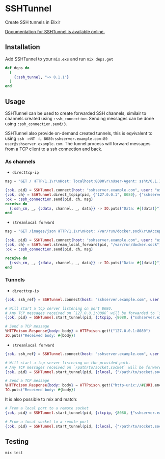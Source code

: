 # SSHTunnel

Create SSH tunnels in Elixir

[Documentation for SSHTunnel is available online.](https://hexdocs.pm/ssh_tunnel)

## Installation

Add SSHTunnel to your `mix.exs` and run `mix deps.get`

```elixir
def deps do
  [
    {:ssh_tunnel, "~> 0.1.1"}
  ]
end
```

## Usage

SSHTunnel can be used to create forwarded SSH channels, similair to channels created using `:ssh_connection`.
Sending messages can be done using `:ssh_connection.send/3`.

SSHTunnel also provide on-demand created tunnels, this is eqvivalent to using `ssh -nNT -L 8080:sshserver.example.com:80 user@sshserver.example.com`.
The tunnel process will forward messages from a TCP client to a ssh connection and back.

### As channels

* `directtcp-ip`

```elixir
msg = "GET / HTTP/1.1\r\nHost: localhost:8080\r\nUser-Agent: ssht/0.1.1\r\nAccept: */*\r\n\r\n"

{:ok, pid} = SSHTunnel.connect(host: "sshserver.example.com", user: "user", password: "password")
{:ok, ch} = SSHTunnel.direct_tcpip(pid, {"127.0.0.1", 8080}, {"sshserver.example.com", 80})
:ok = :ssh_connection.send(pid, ch, msg)
receive do
  {:ssh_cm, _, {:data, channel, _, data}} -> IO.puts("Data: #{(data)}")
end
```

* `streamlocal forward`

```elixir
msg = "GET /images/json HTTP/1.1\r\nHost: /var/run/docker.sock\r\nAccept: */*\r\n\r\n"

{:ok, pid} = SSHTunnel.connect(host: "sshserver.example.com", user: "user", password: "password")
{:ok, ch} = SSHTunnel.stream_local_forward(pid, "/var/run/docker.sock")
:ok = :ssh_connection.send(pid, ch, msg)

receive do
  {:ssh_cm, _, {:data, channel, _, data}} -> IO.puts("Data: #{(data)}")
end
```

### Tunnels

* `directtcp-ip`

```elixir
{:ok, ssh_ref} = SSHTunnel.connect(host: "sshserver.example.com", user: "user", password: "password")

# Will start a tcp server listening on port 8080.
# Any TCP messages received on `127.0.0.1:8080` will be forwarded to `sshserver.example.com:80`
{:ok, pid} = SSHTunnel.start_tunnel(pid, {:tcpip, {8080, {"sshserver.example.com", 80}}})

# Send a TCP message
%HTTPoison.Response{body: body} = HTTPoison.get!("127.0.0.1:8080")
IO.puts("Received body: #{body})
```

* `streamlocal forward`

```elixir
{:ok, ssh_ref} = SSHTunnel.connect(host: "sshserver.example.com", user: "user", password: "password")

# Will start a tcp server listening on the provided path.
# Any TCP messages received on `/path/to/socket.socket` will be forwarded to the `/path/`to/remote.sock` on sshserver.example.com
{:ok, pid} = SSHTunnel.start_tunnel(pid, {:local, {"/path/to/socket.sock", {"sshserver.example.com", "/path/to/remote.sock"}}})

# Send a TCP message
%HTTPoison.Response{body: body} = HTTPoison.get!("http+unix://#{URI.encode_www_form("/path/to/socket.sock")}")
IO.puts("Received body: #{body})
```

It is also possible to mix and match:

```elixir
# From a local port to a remote socket
{:ok, pid} = SSHTunnel.start_tunnel(pid, {:tcpip, {8080, {"sshserver.example.com", "/path/to/remote.sock"}}})

# From a local socket to a remote port
{:ok, pid} = SSHTunnel.start_tunnel(pid, {:local, {"/path/to/socket.sock", {"sshserver.example.com", 80}}})
```

## Testing

```bash
mix test
```
